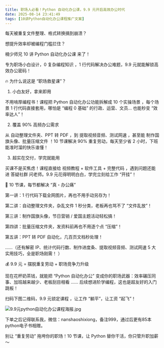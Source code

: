 ```yaml
---
title: 职场人必看！Python 自动化办公课，9.9 元开启高效办公时代
date: 2025-08-14 23:41:49
tags: [10讲Python自动化办公课程推广文案]
---
```


每天被重复文件整理、格式转换搞到崩溃？

想提升效率却被编程门槛拦住？

楠少师兄 10 讲 Python 自动化办公课 来了！

专为职场小白设计，0 复杂编程知识 ，1 行代码解决办公难题，9.9 元就能解锁高效办公密码！

🔥 为什么说这是 “职场救星课”？

1. 小白友好，拿来即用

不用啃厚编程书！课程把 Python 自动化办公功能拆解成 10 个实操场景 ，每个场景 1 行代码直接套用，哪怕是 “编程 0 基础” 的行政、运营、文员… 也能秒变 “效率达人”！

2. 覆盖 90% 高频办公需求

从 自动整理文件夹、PPT 转 PDF ，到 提取视频音频、测试网速 ，甚至能 制作国旗头像、批量压缩文件 ！10 节课解决 90% 重复劳动，每天至少省 2 小时，下班能准时溜的快乐谁懂！

3. 超实在交付，学完就能用

买课不是买焦虑！课程直接给 视频教程 + 软件工具 + 完整代码 ，遇到问题还能进 答疑社群 问老师。9.9 元花得明明白白，学完立刻给工作 “开挂”！

🚀 10 节课，每节都解决 “真・办公痛”

第一讲：1 行代码下载全网图片，再也不用手动另存为！

第二讲：自动整理文件夹，杂乱文件 1 秒分类，老板再也骂不了 “文件乱放”！

第三讲：制作国旗头像，节日营销 / 爱国主题活动轻松搞！

第四讲：批量压缩文件夹，发资料前再也不用逐个点 “压缩”！

第五讲：PPT 转 PDF 自动化，几百页文档秒处理！

……（还有解密 IP、统计代码行数、制作进度条、提取视频音频、测试网速 5 大实用技巧，全是职场刚需！ ）

💰 9.9 元 = 摆脱重复劳动 + 职场竞争力升级

现在花杯奶茶钱，就能把 “Python 自动化办公” 变成你的职场武器：效率碾压同事、加班越来越少、老板刮目相看 …… 后续想进阶学编程，这也是超友好的入门跳板！

扫码下图二维码，9.9 元锁定课程 ，让工作 “躺平”，让工资 “起飞”！

![9.9元python自动化办公课程海报.jpg](https://raw.gitcode.com/user-images/assets/5027920/b2b0cf8b-eef4-4fd7-96d9-bb2ebced8967/9.9元python自动化办公课程海报.jpg '9.9元python自动化办公课程海报.jpg')

下单之后记得联系我，微信：nanshaoshixiong，备注999，通过后更有85本python电子书相赠。

别让 “重复劳动” 拖垮你的职场！10 节课，让 Python 替你干活，你只管升职加薪～
